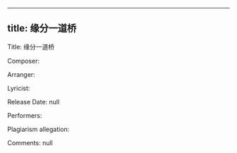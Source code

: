 
---
title: 缘分一道桥
---
Title: 缘分一道桥

Composer: 

Arranger: 

Lyricist: 

Release Date: null

Performers: 

Plagiarism allegation:


Comments:
null
